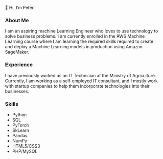 👋 Hi, I’m Peter.

### About Me
I am an aspiring machine Learning Engineer who loves to use technology to solve business problems. 
I am currently enrolled in the AWS Machine Learning course where I am learning the required skills
required to create and deploy a Machine Learning models in production using Amazon SageMaker.

### Experience
I have previously worked as an IT Technician at the Ministry of Agriculture. Currently, I am working as a self-employed IT consultant, and I  mostly work with startup companies to help them incorporate technologies into their businesses.


### Skills

- Python
- SQL
- PyTorch
- SkLearn
- Pandas
- NumPy
- HTML5/CSS3
- PHP/MySQL

<!---
iampeterndumba/iampeterndumba is a ✨ special ✨ repository because its `README.md` (this file) appears on your GitHub profile.
You can click the Preview link to take a look at your changes.
--->
